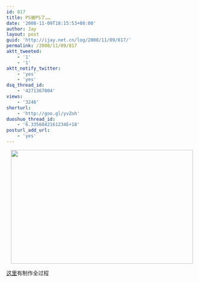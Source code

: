 ```yaml
---
id: 817
title: PS被PS了……
date: '2008-11-09T18:15:53+08:00'
author: Jay
layout: post
guid: 'http://ijay.net.cn/log/2008/11/09/817/'
permalink: /2008/11/09/817
aktt_tweeted:
    - '1'
    - '1'
aktt_notify_twitter:
    - 'yes'
    - 'yes'
dsq_thread_id:
    - '4271367004'
views:
    - '3246'
shorturl:
    - 'http://goo.gl/yvZoh'
duoshuo_thread_id:
    - '6.3356042161234E+18'
posturl_add_url:
    - 'yes'
---
```


<p style="text-align: center;"><a href="http://www.jayxu.com/log/wp-content/uploads/2008/11/2982281565-caee02ae23-o.jpg"><img class="alignnone size-medium wp-image-816" title="2982281565-caee02ae23-o.jpg" src="http://www.jayxu.com/log/wp-content/uploads/2008/11/2982281565-caee02ae23-o.jpg" alt="" width="480" height="300" /></a></p>
<p style="text-align: left;"><a href="http://www.flickr.com/photos/18697966@N00/sets/72157608377333404/detail/" target="_blank">这里</a>有制作全过程</p>